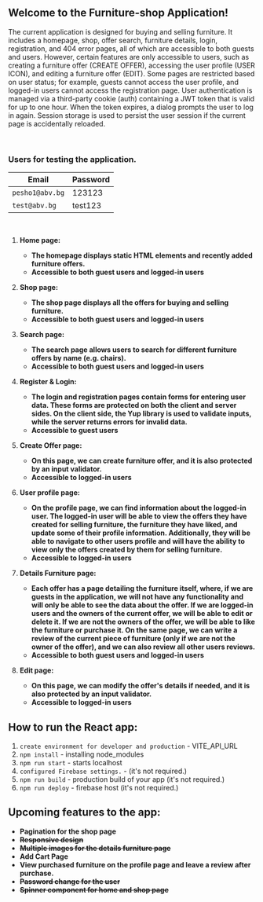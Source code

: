 ## Welcome to the Furniture-shop Application!

The current application is designed for buying and selling furniture. It includes a homepage, shop, offer search, furniture details, login, registration, and 404 error pages, all of which are accessible to both guests and users. However, certain features are only accessible to users, such as creating a furniture offer (CREATE OFFER), accessing the user profile (USER ICON), and editing a furniture offer (EDIT). Some pages are restricted based on user status; for example, guests cannot access the user profile, and logged-in users cannot access the registration page. User authentication is managed via a third-party cookie (auth) containing a JWT token that is valid for up to one hour. When the token expires, a dialog prompts the user to log in again. Session storage is used to persist the user session if the current page is accidentally reloaded.

<br>

### Users for testing the application.
| Email  | Password |
| ------------- | ------------- |
| `pesho1@abv.bg` | 123123  |
| `test@abv.bg` | test123  |

<br>

1. **Home page:**

   - **The homepage displays static HTML elements and recently added furniture offers.**
   - **Accessible to both guest users and logged-in users**

2. **Shop page:**

   - **The shop page displays all the offers for buying and selling furniture.**
   - **Accessible to both guest users and logged-in users**

3. **Search page:**

   - **The search page allows users to search for different furniture offers by name (e.g. chairs).**
   - **Accessible to both guest users and logged-in users**
  
4. **Register & Login:**

   - **The login and registration pages contain forms for entering user data. These forms are protected on both the client and server sides. On the client side, the Yup library is used to validate inputs, while the server returns errors for invalid data.**
   - **Accessible to guest users**

5. **Create Offer page:**

   - **On this page, we can create furniture offer, and it is also protected by an input validator.**
   - **Accessible to logged-in users**
  
6. **User profile page:**

   - **On the profile page, we can find information about the logged-in user. The logged-in user will be able to view the offers they have created for selling furniture, the furniture they have liked, and update some of          their profile information. Additionally, they will be able to navigate to other users profile and will have the ability to view only the offers created by them for selling furniture.**
   - **Accessible to logged-in users**
  
7. **Details Furniture page:**

   - **Each offer has a page detailing the furniture itself, where, if we are guests in the application, we will not have any functionality and will only be able to see the data about the offer. If we are logged-in users         and the owners of the current offer, we will be able to edit or delete it. If we are not the owners of the offer, we will be able to like the furniture or purchase it. On the same page, we can write a review of the        current piece of furniture (only if we are not the owner of the offer), and we can also review all other users reviews.**
   - **Accessible to both guest users and logged-in users**

8. **Edit page:**

   - **On this page, we can modify the offer's details if needed, and it is also protected by an input validator.**
   - **Accessible to logged-in users**

## How to run the React app:
1. `create environment for developer and production` - VITE_API_URL
2. `npm install` - installing node_modules
3. `npm run start` - starts localhost
4. `configured Firebase settings.` - (it's not required.)
5. `npm run build` - production build of your app (it's not required.)
6. `npm run deploy` - firebase host (it's not required.)

## Upcoming features to the app:

- **Pagination for the shop page**
- ~~**Responsive design**~~
- ~~**Multiple images for the details furniture page**~~
- **Add Cart Page**
- **View purchased furniture on the profile page and leave a review after purchase.**
- ~~**Password change for the user**~~
- ~~**Spinner component for home and shop page**~~

